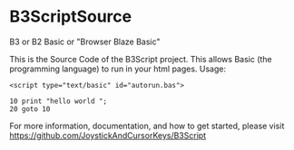 # B3ScriptSource
B3 or B2 Basic or "Browser Blaze Basic"

This is the Source Code of the B3Script project.
This allows Basic (the programming language) to run in your html pages.
Usage: 

    <script type="text/basic" id="autorun.bas">

    10 print "hello world "; 
    20 goto 10
    
   </script>


For more information, documentation, and how to get started, 
please visit https://github.com/JoystickAndCursorKeys/B3Script
